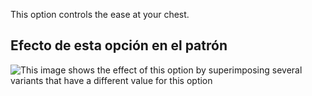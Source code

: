This option controls the ease at your chest.

## Efecto de esta opción en el patrón

![This image shows the effect of this option by superimposing several variants that have a different value for this option](huey_chestease_sample.svg "Effect of this option on the pattern")
